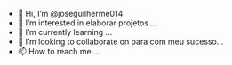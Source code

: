 - 👋 Hi, I’m @joseguilherme014
- 👀 I’m interested in  elaborar projetos ...
- 🌱 I’m currently learning ...
- 💞️ I’m looking to collaborate on  para com meu sucesso...
- 📫 How to reach me ...

<!---
joseguilherme014/joseguilherme014 is a ✨ special ✨ repository because its `README.md` (this file) appears on your GitHub profile.
You can click the Preview link to take a look at your changes.
--->
